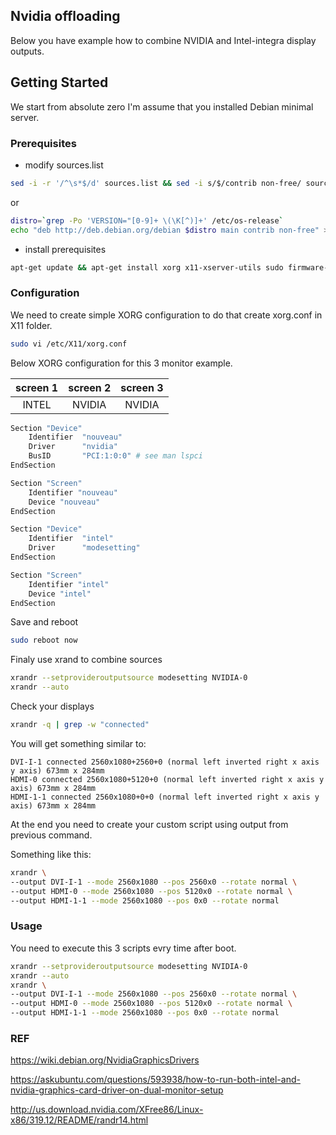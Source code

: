 <!-- ABOUT THE PROJECT -->
## Nvidia offloading

Below you have example how to combine NVIDIA and Intel-integra display outputs.

<!-- GETTING STARTED -->
## Getting Started

We start from absolute zero I'm assume that you installed Debian minimal server.

### Prerequisites

* modify sources.list

```sh
sed -i -r '/^\s*$/d' sources.list && sed -i s/$/contrib non-free/ sources.list
```
or
```sh
distro=`grep -Po 'VERSION="[0-9]+ \(\K[^)]+' /etc/os-release`
echo "deb http://deb.debian.org/debian $distro main contrib non-free" >> /etc/apt/sources.list
```

* install prerequisites
```sh
apt-get update && apt-get install xorg x11-xserver-utils sudo firmware-misc-nonfree nvidia-detect && apt-get install $(nvidia-detect | grep nvidia-)
```

### Configuration

We need to create simple XORG configuration to do that create xorg.conf in X11 folder.

```sh
sudo vi /etc/X11/xorg.conf
```
Below XORG configuration for this 3 monitor example.

| screen 1 | screen 2 | screen 3 |
|  :---:  |  :---:  |   :---:  |
| INTEL  | NVIDIA  | NVIDIA  |


```sh
Section "Device"
    Identifier  "nouveau"
    Driver      "nvidia"
    BusID       "PCI:1:0:0" # see man lspci
EndSection

Section "Screen"
    Identifier "nouveau"
    Device "nouveau"
EndSection

Section "Device"
    Identifier  "intel"
    Driver      "modesetting"
EndSection

Section "Screen"
    Identifier "intel"
    Device "intel"
EndSection
```

Save and reboot

```sh
sudo reboot now
```

Finaly use xrand to combine sources

```sh
xrandr --setprovideroutputsource modesetting NVIDIA-0 
xrandr --auto
```

Check your displays

```sh
xrandr -q | grep -w "connected"
```

You will get something similar to:

```
DVI-I-1 connected 2560x1080+2560+0 (normal left inverted right x axis y axis) 673mm x 284mm
HDMI-0 connected 2560x1080+5120+0 (normal left inverted right x axis y axis) 673mm x 284mm
HDMI-1-1 connected 2560x1080+0+0 (normal left inverted right x axis y axis) 673mm x 284mm
```

At the end you need to create your custom script using output from previous command. 

Something like this:
```sh
xrandr \
--output DVI-I-1 --mode 2560x1080 --pos 2560x0 --rotate normal \
--output HDMI-0 --mode 2560x1080 --pos 5120x0 --rotate normal \
--output HDMI-1-1 --mode 2560x1080 --pos 0x0 --rotate normal
```

### Usage

You need to execute this 3 scripts evry time after boot.

```sh
xrandr --setprovideroutputsource modesetting NVIDIA-0 
xrandr --auto
xrandr \
--output DVI-I-1 --mode 2560x1080 --pos 2560x0 --rotate normal \
--output HDMI-0 --mode 2560x1080 --pos 5120x0 --rotate normal \
--output HDMI-1-1 --mode 2560x1080 --pos 0x0 --rotate normal
```

### REF
https://wiki.debian.org/NvidiaGraphicsDrivers

https://askubuntu.com/questions/593938/how-to-run-both-intel-and-nvidia-graphics-card-driver-on-dual-monitor-setup

http://us.download.nvidia.com/XFree86/Linux-x86/319.12/README/randr14.html
